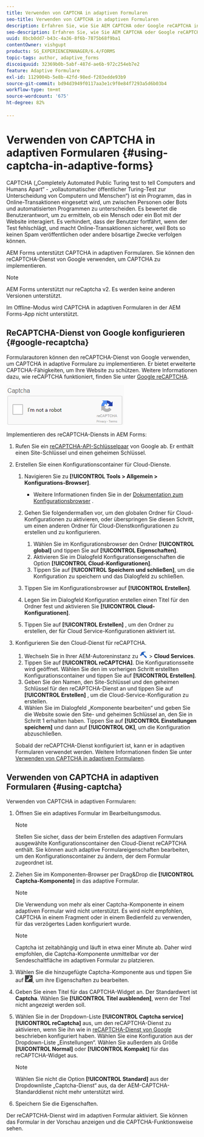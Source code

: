 ```yaml
---
title: Verwenden von CAPTCHA in adaptiven Formularen
seo-title: Verwenden von CAPTCHA in adaptiven Formularen
description: Erfahren Sie, wie Sie AEM CAPTCHA oder Google reCAPTCHA in adaptiven Formularen konfigurieren.
seo-description: Erfahren Sie, wie Sie AEM CAPTCHA oder Google reCAPTCHA in adaptiven Formularen konfigurieren.
uuid: 8bcb0dd7-b43c-4a36-8f6b-7875b68f9ba1
contentOwner: vishgupt
products: SG_EXPERIENCEMANAGER/6.4/FORMS
topic-tags: author, adaptive_forms
discoiquuid: 32369b0b-5abf-487d-ae6b-972c254eb7e2
feature: Adaptive Formulare
exl-id: 1129004b-5e8b-42fd-98ed-f203edde93b9
source-git-commit: bd94d3949f0117aa3e1c9f0e84f7293a5d6b03b4
workflow-type: tm+mt
source-wordcount: '675'
ht-degree: 82%

---
```


# Verwenden von CAPTCHA in adaptiven Formularen {#using-captcha-in-adaptive-forms}

CAPTCHA („Completely Automated Public Turing test to tell Computers and Humans Apart“ - „vollautomatischer öffentlicher Turing-Test zur Unterscheidung von Computern und Menschen“) ist ein Programm, das in Online-Transaktionen eingesetzt wird, um zwischen Personen oder Bots und automatisierten Programmen zu unterscheiden. Es bewertet die Benutzerantwort, um zu ermitteln, ob ein Mensch oder ein Bot mit der Website interagiert. Es verhindert, dass der Benutzer fortfährt, wenn der Test fehlschlägt, und macht Online-Transaktionen sicherer, weil Bots so keinen Spam veröffentlichen oder andere bösartige Zwecke verfolgen können.

AEM Forms unterstützt CAPTCHA in adaptiven Formularen. Sie können den reCAPTCHA-Dienst von Google verwenden, um CAPTCHA zu implementieren.

>[!NOTE]
>
>AEM Forms unterstützt nur reCaptcha v2. Es werden keine anderen Versionen unterstützt.
>
>Im Offline-Modus wird CAPTCHA in adaptiven Formularen in der AEM Forms-App nicht unterstützt.

## ReCAPTCHA-Dienst von Google konfigurieren  {#google-recaptcha}

Formularautoren können den reCAPTCHA-Dienst von Google verwenden, um CAPTCHA in adaptive Formulare zu implementieren. Er bietet erweiterte CAPTCHA-Fähigkeiten, um Ihre Website zu schützen. Weitere Informationen dazu, wie reCAPTCHA funktioniert, finden Sie unter [Google reCAPTCHA](https://developers.google.com/recaptcha/).

![recaptcha](assets/recaptcha.png)

Implementieren des reCAPTCHA-Diensts in AEM Forms:

1. Rufen Sie ein [reCAPTCHA-API-Schlüsselpaar](https://www.google.com/recaptcha/admin) von Google ab. Er enthält einen Site-Schlüssel und einen geheimen Schlüssel.
1. Erstellen Sie einen Konfigurationscontainer für Cloud-Dienste.

   1. Navigieren Sie zu **[!UICONTROL Tools > Allgemein > Konfigurations-Browser]**.
      * Weitere Informationen finden Sie in der [Dokumentation zum Konfigurationsbrowser](/help/sites-administering/configurations.md) .
   1. Gehen Sie folgendermaßen vor, um den globalen Ordner für Cloud-Konfigurationen zu aktivieren, oder überspringen Sie diesen Schritt, um einen anderen Ordner für Cloud-Dienstkonfigurationen zu erstellen und zu konfigurieren.

      1. Wählen Sie im Konfigurationsbrowser  den Ordner **[!UICONTROL global]** und tippen Sie auf **[!UICONTROL Eigenschaften]**.
      1. Aktivieren Sie im Dialogfeld Konfigurationseigenschaften die Option **[!UICONTROL Cloud-Konfigurationen]**.
      1. Tippen Sie auf **[!UICONTROL Speichern und schließen]**, um die Konfiguration zu speichern und das Dialogfeld zu schließen.
   1. Tippen Sie im Konfigurationsbrowser auf **[!UICONTROL Erstellen]**.
   1. Legen Sie im Dialogfeld Konfiguration erstellen einen Titel für den Ordner fest und aktivieren Sie **[!UICONTROL Cloud-Konfigurationen]**.
   1. Tippen Sie auf **[!UICONTROL Erstellen]** , um den Ordner zu erstellen, der für Cloud Service-Konfigurationen aktiviert ist.


1. Konfigurieren Sie den Cloud-Dienst für reCAPTCHA.

   1. Wechseln Sie in Ihrer AEM-Autoreninstanz zu ![tools](assets/tools.png) > **Cloud Services**.
   1. Tippen Sie auf **[!UICONTROL reCAPTCHA]**. Die Konfigurationsseite wird geöffnet. Wählen Sie den im vorherigen Schritt erstellten Konfigurationscontainer und tippen Sie auf **[!UICONTROL Erstellen]**.
   1. Geben Sie den Namen, den Site-Schlüssel und den geheimen Schlüssel für den reCAPTCHA-Dienst an und tippen Sie auf **[!UICONTROL Erstellen]** , um die Cloud-Service-Konfiguration zu erstellen.
   1. Wählen Sie im Dialogfeld „Komponente bearbeiten“ und geben Sie die Website sowie den Site- und geheimen Schlüssel an, den Sie in Schritt 1 erhalten haben. Tippen Sie auf **[!UICONTROL Einstellungen speichern]** und dann auf **[!UICONTROL OK]**, um die Konfiguration abzuschließen.

   Sobald der reCAPTCHA-Dienst konfiguriert ist, kann er in adaptiven Formularen verwendet werden. Weitere Informationen finden Sie unter [Verwenden von CAPTCHA in adaptiven Formularen](#using-captcha).

## Verwenden von CAPTCHA in adaptiven Formularen  {#using-captcha}

Verwenden von CAPTCHA in adaptiven Formularen:

1. Öffnen Sie ein adaptives Formular im Bearbeitungsmodus.

   >[!NOTE]
   >
   >Stellen Sie sicher, dass der beim Erstellen des adaptiven Formulars ausgewählte Konfigurationscontainer den Cloud-Dienst reCAPTCHA enthält. Sie können auch adaptive Formulareigenschaften bearbeiten, um den Konfigurationscontainer zu ändern, der dem Formular zugeordnet ist.

1. Ziehen Sie im Komponenten-Browser per Drag&amp;Drop die **[!UICONTROL Captcha-Komponente]** in das adaptive Formular.

   >[!NOTE]
   >
   >Die Verwendung von mehr als einer Captcha-Komponente in einem adaptiven Formular wird nicht unterstützt. Es wird nicht empfohlen, CAPTCHA in einem Fragment oder in einem Bedienfeld zu verwenden, für das verzögertes Laden konfiguriert wurde.

   >[!NOTE]
   >
   >Captcha ist zeitabhängig und läuft in etwa einer Minute ab. Daher wird empfohlen, die Captcha-Komponente unmittelbar vor der Sendeschaltfläche im adaptiven Formular zu platzieren.

1. Wählen Sie die hinzugefügte Captcha-Komponente aus und tippen Sie auf ![cmppr](assets/cmppr.png), um ihre Eigenschaften zu bearbeiten.
1. Geben Sie einen Titel für das CAPTCHA-Widget an. Der Standardwert ist **Captcha**. Wählen Sie **[!UICONTROL Titel ausblenden]**, wenn der Titel nicht angezeigt werden soll.
1. Wählen Sie in der Dropdown-Liste **[!UICONTROL Captcha service]** **[!UICONTROL reCaptcha]** aus, um den reCAPTCHA-Dienst zu aktivieren, wenn Sie ihn wie in [reCAPTCHA-Dienst von Google](#google-recaptcha) beschrieben konfiguriert haben. Wählen Sie eine Konfiguration aus der Dropdown-Liste „Einstellungen“. Wählen Sie außerdem als Größe **[!UICONTROL Normal]** oder **[!UICONTROL Kompakt]** für das reCAPTCHA-Widget aus.

   >[!NOTE]
   >
   >Wählen Sie nicht die Option **[!UICONTROL Standard]** aus der Dropdownliste „Captcha-Dienst“ aus, da der AEM-CAPTCHA-Standarddienst nicht mehr unterstützt wird.

1. Speichern Sie die Eigenschaften.

Der reCAPTCHA-Dienst wird im adaptiven Formular aktiviert. Sie können das Formular in der Vorschau anzeigen und die CAPTCHA-Funktionsweise sehen.
